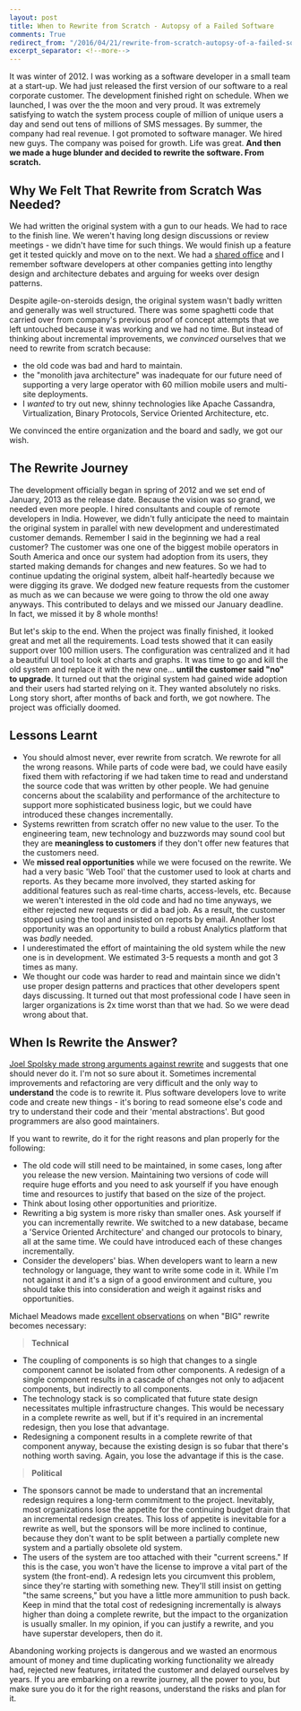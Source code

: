 ```yaml
---
layout: post
title: When to Rewrite from Scratch - Autopsy of a Failed Software
comments: True
redirect_from: "/2016/04/21/rewrite-from-scratch-autopsy-of-a-failed-software-project/"
excerpt_separator: <!--more-->
---
```


It was winter of 2012. I was working as a software developer in a small team at a start-up. We had just released the first version of our software to a real corporate customer. The development finished right on schedule. When we launched, I was over the the moon and very proud. It was extremely satisfying to watch the system process couple of million of unique users a day and send out tens of millions of SMS messages. By summer, the company had real revenue. I got promoted to software manager. We hired new guys. The company was poised for growth. Life was great. **And then we made a huge blunder and decided to rewrite the software. From scratch.**

 <!--more-->

## Why We Felt That Rewrite from Scratch Was Needed?

We had written the original system with a gun to our heads. We had to race to the finish line. We weren't having long design discussions or review meetings - we didn't have time for such things. We would finish up a feature get it tested quickly and move on to the next. We had a [shared office](https://www.trtech.ca/) and I remember software developers at other companies getting into lengthy design and architecture debates and arguing for weeks over design patterns.

Despite agile-on-steroids design, the original system wasn't badly written and generally was well structured. There was some spaghetti code that carried over from company's previous proof of concept attempts that we left untouched because it was working and we had no time. But instead of thinking about incremental improvements, we *convinced* ourselves that we need to rewrite from scratch because:

- the old code was bad and hard to maintain.
- the "monolith java architecture" was inadequate for our future need of supporting a very large operator with 60 million mobile users and multi-site deployments.
- I *wanted* to try out new, shinny technologies like Apache Cassandra, Virtualization, Binary Protocols, Service Oriented Architecture, etc.

We convinced the entire organization and the board and sadly, we got our wish.

## The Rewrite Journey

The development officially began in spring of 2012 and we set end of January, 2013 as the release date. Because the vision was so grand, we needed even more people. I hired consultants and couple of remote developers in India. However, we didn't fully anticipate the need to maintain the original system in parallel with new development and underestimated customer demands. Remember I said in the beginning we had a real customer? The customer was one one of the biggest mobile operators in South America and once our system had adoption from its users, they started making demands for changes and new features. So we had to continue updating the original system, albeit half-heartedly because we were digging its grave. We dodged new feature requests from the customer as much as we can because we were going to throw the old one away anyways. This contributed to delays and we missed our January deadline. In fact, we missed it by 8 whole months!

But let's skip to the end. When the project was finally finished, it looked great and met all the requirements. Load tests showed that it can easily support over 100 million users. The configuration was centralized and it had a beautiful UI tool to look at charts and graphs. It was time to go and kill the old system and replace it with the new one... **until the customer said "no" to upgrade**. It turned out that the original system had gained wide adoption and their users had started relying on it. They wanted absolutely no risks. Long story short, after months of back and forth, we got nowhere. The project was officially doomed.

## Lessons Learnt

- You should almost never, ever rewrite from scratch. We rewrote for all the wrong reasons. While parts of code were bad, we could have easily fixed them with refactoring if we had taken time to read and understand the source code that was written by other people. We had genuine concerns about the scalability and performance of the architecture to support more sophisticated business logic, but we could have introduced these changes incrementally.
- Systems rewritten from scratch offer no new value to the user. To the engineering team, new technology and buzzwords may sound cool but they are **meaningless to customers** if they don't offer new features that the customers need.
- We **missed real opportunities** while we were focused on the rewrite. We had a very basic 'Web Tool' that the customer used to look at charts and reports. As they became more involved, they started asking for additional features such as real-time charts, access-levels, etc. Because we weren't interested in the old code and had no time anyways, we either rejected new requests or did a bad job. As a result, the customer stopped using the tool and insisted on reports by email. Another lost opportunity was an opportunity to build a robust Analytics platform that was *badly* needed.
- I underestimated the effort of maintaining the old system while the new one is in development. We estimated 3-5 requests a month and got 3 times as many.
- We thought our code was harder to read and maintain since we didn't use proper design patterns and practices that other developers spent days discussing. It turned out that most professional code I have seen in larger organizations is 2x time worst than that we had. So we were dead wrong about that.

## When Is Rewrite the Answer?

[Joel Spolsky made strong arguments against rewrite](http://www.joelonsoftware.com/articles/fog0000000069.html) and suggests that one should never do it. I'm not so sure about it. Sometimes incremental improvements and refactoring are very difficult and the only way to **understand** the code is to rewrite it. Plus software developers love to write code and create new things - it's boring to read someone else's code and try to understand their code and their 'mental abstractions'. But good programmers are also good maintainers.

If you want to rewrite, do it for the right reasons and plan properly for the following:

- The old code will still need to be maintained, in some cases, long after you release the new version. Maintaining two versions of code will require huge efforts and you need to ask yourself if you have enough time and resources to justify that based on the size of the project.
- Think about losing other opportunities and prioritize.
- Rewriting a big system is more risky than smaller ones. Ask yourself if you can incrementally rewrite. We switched to a new database, became a 'Service Oriented Architecture' and changed our protocols to binary, all at the same time. We could have introduced each of these changes incrementally.
- Consider the developers' bias. When developers want to learn a new technology or language, they want to write some code in it. While I'm not against it and it's a sign of a good environment and culture,  you should take this into consideration and weigh it against risks and opportunities.

Michael Meadows made [excellent observations](http://programmers.stackexchange.com/questions/6268/when-is-a-big-rewrite-the-answer) on when "BIG" rewrite becomes necessary:

> **Technical**
>
- The coupling of components is so high that changes to a single component cannot be isolated from other components. A redesign of a single component results in a cascade of changes not only to adjacent components, but indirectly to all components.
- The technology stack is so complicated that future state design necessitates multiple infrastructure changes. This would be necessary in a complete rewrite as well, but if it's required in an incremental redesign, then you lose that advantage.
- Redesigning a component results in a complete rewrite of that component anyway, because the existing design is so fubar that there's nothing worth saving. Again, you lose the advantage if this is the case.
>
> **Political**
>
- The sponsors cannot be made to understand that an incremental redesign requires a long-term commitment to the project. Inevitably, most organizations lose the appetite for the continuing budget drain that an incremental redesign creates. This loss of appetite is inevitable for a rewrite as well, but the sponsors will be more inclined to continue, because they don't want to be split between a partially complete new system and a partially obsolete old system.
- The users of the system are too attached with their "current screens." If this is the case, you won't have the license to improve a vital part of the system (the front-end). A redesign lets you circumvent this problem, since they're starting with something new. They'll still insist on getting "the same screens," but you have a little more ammunition to push back.
Keep in mind that the total cost of redesigning incrementally is always higher than doing a complete rewrite, but the impact to the organization is usually smaller. In my opinion, if you can justify a rewrite, and you have superstar developers, then do it.

Abandoning working projects is dangerous and we wasted an enormous amount of money and time duplicating working functionality we already had, rejected new features, irritated the customer and delayed ourselves by years. If you are embarking on a rewrite journey, all the power to you, but make sure you do it for the right reasons, understand the risks and plan for it.
